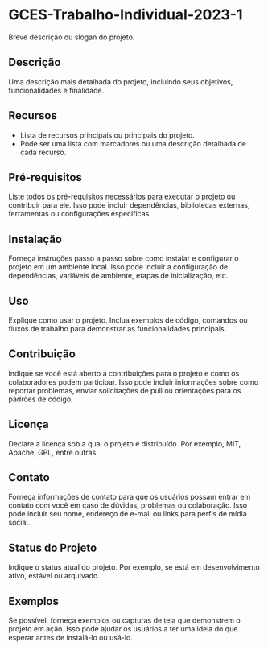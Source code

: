 # GCES-Trabalho-Individual-2023-1

Breve descrição ou slogan do projeto.

## Descrição

Uma descrição mais detalhada do projeto, incluindo seus objetivos, funcionalidades e finalidade.

## Recursos

- Lista de recursos principais ou principais do projeto.
- Pode ser uma lista com marcadores ou uma descrição detalhada de cada recurso.

## Pré-requisitos

Liste todos os pré-requisitos necessários para executar o projeto ou contribuir para ele. Isso pode incluir dependências, bibliotecas externas, ferramentas ou configurações específicas.

## Instalação

Forneça instruções passo a passo sobre como instalar e configurar o projeto em um ambiente local. Isso pode incluir a configuração de dependências, variáveis de ambiente, etapas de inicialização, etc.

## Uso

Explique como usar o projeto. Inclua exemplos de código, comandos ou fluxos de trabalho para demonstrar as funcionalidades principais.

## Contribuição

Indique se você está aberto a contribuições para o projeto e como os colaboradores podem participar. Isso pode incluir informações sobre como reportar problemas, enviar solicitações de pull ou orientações para os padrões de código.

## Licença

Declare a licença sob a qual o projeto é distribuído. Por exemplo, MIT, Apache, GPL, entre outras.

## Contato

Forneça informações de contato para que os usuários possam entrar em contato com você em caso de dúvidas, problemas ou colaboração. Isso pode incluir seu nome, endereço de e-mail ou links para perfis de mídia social.

## Status do Projeto

Indique o status atual do projeto. Por exemplo, se está em desenvolvimento ativo, estável ou arquivado.

## Exemplos

Se possível, forneça exemplos ou capturas de tela que demonstrem o projeto em ação. Isso pode ajudar os usuários a ter uma ideia do que esperar antes de instalá-lo ou usá-lo.

